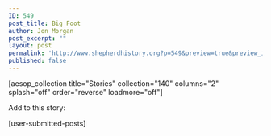 ```yaml
---
ID: 549
post_title: Big Foot
author: Jon Morgan
post_excerpt: ""
layout: post
permalink: 'http://www.shepherdhistory.org?p=549&preview=true&preview_id=549'
published: false
---
```

[aesop_collection title="Stories" collection="140" columns="2" splash="off" order="reverse" loadmore="off"]
<p id="ui-id-3">Add to this story:</p>
[user-submitted-posts]